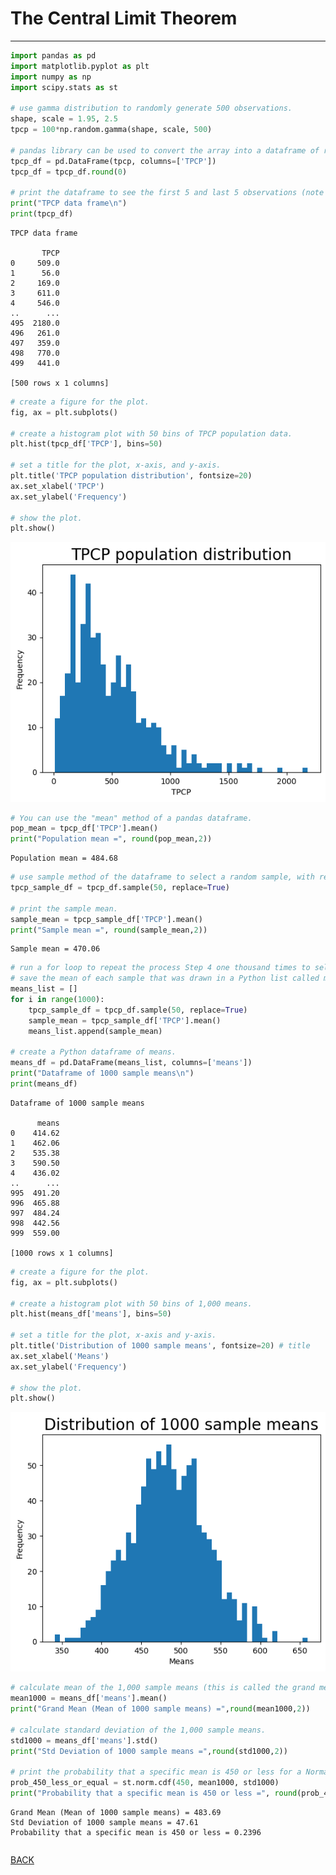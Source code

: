 # The Central Limit Theorem

---

```python
import pandas as pd
import matplotlib.pyplot as plt
import numpy as np
import scipy.stats as st

# use gamma distribution to randomly generate 500 observations. 
shape, scale = 1.95, 2.5
tpcp = 100*np.random.gamma(shape, scale, 500)

# pandas library can be used to convert the array into a dataframe of rounded figures with the column name TPCP.
tpcp_df = pd.DataFrame(tpcp, columns=['TPCP'])
tpcp_df = tpcp_df.round(0)

# print the dataframe to see the first 5 and last 5 observations (note that the index of dataframe starts at 0).
print("TPCP data frame\n")
print(tpcp_df)
```

    TPCP data frame
    
           TPCP
    0     509.0
    1      56.0
    2     169.0
    3     611.0
    4     546.0
    ..      ...
    495  2180.0
    496   261.0
    497   359.0
    498   770.0
    499   441.0
    
    [500 rows x 1 columns]



```python
# create a figure for the plot. 
fig, ax = plt.subplots()

# create a histogram plot with 50 bins of TPCP population data. 
plt.hist(tpcp_df['TPCP'], bins=50)

# set a title for the plot, x-axis, and y-axis.
plt.title('TPCP population distribution', fontsize=20)
ax.set_xlabel('TPCP')
ax.set_ylabel('Frequency')

# show the plot.
plt.show()
```


    
![png](output_1_0.png)
    



```python
# You can use the "mean" method of a pandas dataframe.
pop_mean = tpcp_df['TPCP'].mean()
print("Population mean =", round(pop_mean,2))
```

    Population mean = 484.68



```python
# use sample method of the dataframe to select a random sample, with replacement, of size 50.
tpcp_sample_df = tpcp_df.sample(50, replace=True)

# print the sample mean.
sample_mean = tpcp_sample_df['TPCP'].mean()
print("Sample mean =", round(sample_mean,2))
```

    Sample mean = 470.06



```python
# run a for loop to repeat the process Step 4 one thousand times to select one thousand samples.
# save the mean of each sample that was drawn in a Python list called means_list.
means_list = []
for i in range(1000):
    tpcp_sample_df = tpcp_df.sample(50, replace=True)
    sample_mean = tpcp_sample_df['TPCP'].mean()
    means_list.append(sample_mean)
    
# create a Python dataframe of means.
means_df = pd.DataFrame(means_list, columns=['means'])
print("Dataframe of 1000 sample means\n")
print(means_df)
```

    Dataframe of 1000 sample means
    
          means
    0    414.62
    1    462.06
    2    535.38
    3    590.50
    4    436.02
    ..      ...
    995  491.20
    996  465.88
    997  484.24
    998  442.56
    999  559.00
    
    [1000 rows x 1 columns]



```python
# create a figure for the plot. 
fig, ax = plt.subplots()

# create a histogram plot with 50 bins of 1,000 means. 
plt.hist(means_df['means'], bins=50)

# set a title for the plot, x-axis and y-axis.
plt.title('Distribution of 1000 sample means', fontsize=20) # title
ax.set_xlabel('Means')
ax.set_ylabel('Frequency')

# show the plot.
plt.show()
```


    
![png](output_5_0.png)
    



```python
# calculate mean of the 1,000 sample means (this is called the grand mean or mean of the means).
mean1000 = means_df['means'].mean()
print("Grand Mean (Mean of 1000 sample means) =",round(mean1000,2))

# calculate standard deviation of the 1,000 sample means.
std1000 = means_df['means'].std()
print("Std Deviation of 1000 sample means =",round(std1000,2))

# print the probability that a specific mean is 450 or less for a Normal distribution with mean and standard deviation of 1,000 sample means.
prob_450_less_or_equal = st.norm.cdf(450, mean1000, std1000)
print("Probability that a specific mean is 450 or less =", round(prob_450_less_or_equal,4))
```

    Grand Mean (Mean of 1000 sample means) = 483.69
    Std Deviation of 1000 sample means = 47.61
    Probability that a specific mean is 450 or less = 0.2396



```python

```
[BACK](../README.md)
